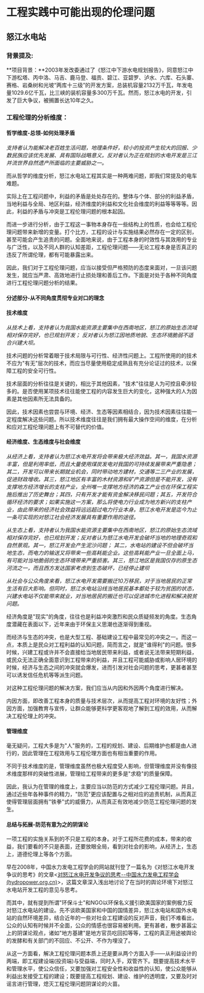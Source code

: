 # 工程实践中可能出现的伦理问题

## 怒江水电站

### 背景提及:

**项目背景：**2003年发改委通过了《怒江中下游水电规划报告》，同意怒江中下游松塔、丙中洛、马吉、鹿马登、福贡、碧江、亚碧罗、泸水、六库、石头寨、赛格、岩桑树和光坡“两库十三级”的开发方案，总装机容量2132万千瓦，年发电量1029.6亿千瓦，比三峡的装机容量多300万千瓦。然而，怒江水电的开发，引发了巨大争议，被搁置长达10年之久。

### **工程伦理的分析维度：**

#### **哲学维度-总领-如何处理矛盾**

*支持者认为能解决老百姓生活问题，地理条件好，较小的投资产生较大的回报、少数民族应该优先发展、具有国际战略意义。反对者认为正在规划的水电开发是三江并流世界自然遗产所面临的主要威胁之一。*

而从哲学的维度分析，怒江水电站工程其实是一种两难问题，即我们常提及的电车难题。

实际上在工程问题中，利益的矛盾是处处存在的。整体与个体、部分的利益矛盾，当地利益与全局、地区利益，经济维度的利益和文化社会维度的利益等等等等。因此，利益的矛盾与冲突是工程伦理问题的根本起因。

而进一步进行分析，由于工程这一事物本身存在一些结构上的性质，也会给工程伦理问题带来新增的变量。打个比方，工程的设计与实施结果必然存在一定的区别，甚至可能会产生追责的问题。全面地来说，由于工程本身的时效性与其效用的专业与广泛性，以及不同人群的认知差距，工程伦理问题——无论工程本身是否真正的违反了所谓伦理，都有可能暴露出来。

因此，我们对于工程伦理问题，应当以接受但严格预防的态度来面对，一旦该问题发生，就应当严肃、高效地进行止损处理和善后工作。下面是对处于各种不同角度进行工程伦理问题分析的结果。

#### 分述部分-从不同角度贯彻专业对口的理念

#### 技术维度

*从技术上看，支持者认为我国水能资源主要集中在西南地区，怒江的原始生态流域相对保存完好，也已规划开发； 反对者认为怒江因地质地貌、生态环境脆弱不适合兴建大坝。*

技术问题的分析常着眼于技术局限与可行性、经济性问题上。工程所使用的的技术不应为"有无"层次的技术，而应当尽量使用稳定成熟且有充分论证过的技术，以保障工程的安全可行性。

技术层面的分析往往是关键的，相比于其他因素，"技术"往往是人为可控且牵涉较多的。是否使用某项技术往往能使工程的内容发生巨大的变化，这种强大的人为因素是其他因素所无法具备的。

因此，技术因素也尝尝与环境、经济、生态等因素相结合，因为技术因素往往能一定程度解决这些问题。所以技术维度往往是我们拥有最大操作空间的维度，在分析和应对工程伦理问题上有不可替代的价值。

#### 经济维度、生态维度与社会维度

*从经济上看，支持者认为怒江水电开发将会带来极大经济效益。其一，我国水资源丰富，但是利用率低，而且大量使用煤炭发电对我国的可持续发展带来严重隐患；其二，开发可以带来长期就业机会，同时带动地方建材，交通等二三产业的发展，促进财政增收。其三，怒江地区有丰富的木材资源和矿产资源但是不能开发，没有支撑地方经济增长的支柱产业，全州唯一支撑地方经济的森工产业也在环保工程实施后推出了历史舞台；其四，只有开发才能有资金解决移民问题；其五，开发符合循环经济的要求；如果实施这一方案，那么将使电力行业成为地方新兴的支柱产业，由此带来的经济社会效益将远远超过电力行业本身。怒江水电开发是迄今为止一条可实现的对怒江社会经济发展具有重要作用的途径。*

*从生态上看，支持者认为我国水能资源主要集中在西南地区，怒江的原始生态流域相对保存完好，也已规划开发；反对者认为怒江水电开发会破坏当地的地理奇观和自然景观。其一，怒江开发会产生泥沙问题；  其二，水电站的建设不但会破坏当地生态，而电力的输送又将带来一些高耗能企业。这些高耗能产业一旦全面上马，有可能对当地脆弱的生态环境带来严重损害。其三，怒江地区是我国仅存的原生态河流之一，而且西方发达国家考虑到生态破坏，已经停止建坝*

*从社会与公众角度来看，怒江水电开发需要搬迁10万移民，对于当地居民的正常生活有巨大影响。但同时，怒江水电站沿线当地居民基本都处于较为贫困的状态，兴建水电站不仅能带来就业，对当地居民的搬迁也可以促进城市化进程和解决脱贫问题。*

经济角度是"现实"的角度，往往也是利益冲突激烈和民众质疑频发的角度。生态角度潜藏在表面以下，近年来由于环保主义思潮也逐渐得到重视。

而经济与生态的冲突，也是大型工程、基础建设工程中最常见的冲突之一。而这一点，本质上是民众对工程利益的认知问题，简而言之，就是"谁得利"的问题。很多时候，兴建工程或许并不会直接给当地居民带来利益，或者说无法带来短期利益，或民众无法正确全面意识到工程带来的利益，并且工程可能威胁或影响人居环境的时候，经济与生态之间的冲突就会爆发，进而引发对社会问题的思考，更甚者甚至可以诱发信任危机等等派生问题。

对这种工程伦理问题的解决方案，我们应当从内因和外因两个角度进行解决。

内因方面，即改善工程本身的质量与技术层次，从而提高工程对环境的友好性；外因方面，加强教育与宣传，让群众能够更科学更客观地了解到工程的效用，从而解决工程伦理上的冲突。

#### 管理维度

毫无疑问，工程大多是为"人"服务的，工程的规划、建设、后期维护也都是由人进行的，因此管理在工程效用与工程伦理方面也有相当重要的作用。

不同于技术维度的是，管理维度虽然也极大程度受人影响，但管理维度并没有像技术维度那样的突破性进展，管理给工程带来的更多是"求稳"的质量保障。

因此，我认为在管理的维度上，主要应当以防范的方式减少工程伦理问题。并且，通过近些年各种事件的精力，"防范"更应该配置与之相对应的追责机制，从而真正使得管理层面拥有"铁拳"式的威慑力，从而真正有效地减少防范工程伦理问题的发生。

#### 总结与拓展-防范有意为之的阴谋论

一项工程的实施关系到的不只是工程的本身。对于工程所花费的成本，带来的收益，我们要看的不只是表面，还要放眼全局，看到对社会的影响，从经济上，生态上，道德伦理上等各个方面。

早在2008年，中国水力发电工程学会的网站就刊登了一篇名为《对怒江水电开发争议的思考》的文章<[对怒江水电开发争议的思考--中国水力发电工程学会 (hydropower.org.cn)](http://www.hydropower.org.cn/showNewsDetail.asp?nsId=198)>，这篇文章深入浅出地讨论了在当时的舆论环境下对怒江水电站开发工程的意见与思考。

而其中，就有提到所谓"环保斗士"和NGO以环保名义援引欧美国家的案例极力反对怒江水电站的建设。先不谈欧美国家和中国的国情差异，怒江水电站和国外水电站的自然环境差异，结合近年的一些对社会工程建设的反对声音，我们不难看出，公众的认知有时候并不全面，公众的情感也很容易被利用。更有甚者，散步甚嚣尘上的阴谋论观点，诸如"地方基建"是地方官员吃回扣等等，工程的真正用途被舆论的发酵和有关部门的不回应、不公开、不作为埋没了。

从这一方面看，解决工程伦理问题本质上还是要从两个方面入手——从利益设计的两端，即工程建设端(投资端)与受益端，同时入手，双管齐下。既要提高技术水平和管理水平，使公众信任，又要加强对工程安全性和收益性的认知，使公众能够从利益出发接受工程的建设；既要提高工程规划、建设、维护的透明度，又要及时对谣言进行管理，熄灭工程伦理问题阴谋论的火苗。
